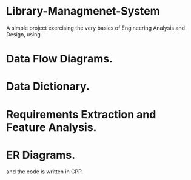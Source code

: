 # Library-Managmenet-System

A simple project exercising the very basics of Engineering Analysis and Design, using.   
# Data Flow Diagrams.  
# Data Dictionary.  
# Requirements Extraction and Feature Analysis.  
# ER Diagrams.  

and the code is written in CPP.  
